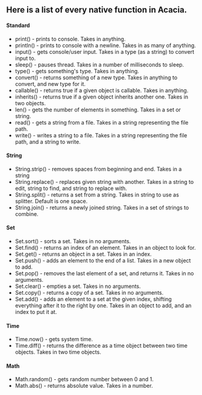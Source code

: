 ## Here is a list of every native function in Acacia.

#### Standard
* print() - prints to console. Takes in anything. 
* println() - prints to console with a newline. Takes in as many of anything. 
* input() - gets console/user input. Takes in a type (as a string) to convert input to. 
* sleep() - pauses thread. Takes in a number of milliseconds to sleep.
* type() - gets something's type. Takes in anything. 
* convert() - returns something of a new type. Takes in anything to convert, and new type for it.
* callable() - returns true if a given object is callable. Takes in anything. 
* inherits() - returns true if a given object inherits another one. Takes in two objects.
* len() - gets the number of elements in something. Takes in a set or string.
* read() - gets a string from a file. Takes in a string representing the file path.
* write() - writes a string to a file. Takes in a string representing the file path, and a string to write.

#### String
* String.strip() - removes spaces from beginning and end. Takes in a string
* String.replace() - replaces given string with another. Takes in a string to edit, string to find, and string to replace with.
* String.split() - returns a set from a string. Takes in string to use as splitter. Default is one space.
* String.join() - returns a newly joined string. Takes in a set of strings to combine.

#### Set
* Set.sort() - sorts a set. Takes in no arguments.
* Set.find() - returns an index of an element. Takes in an object to look for.
* Set.get() - returns an object in a set. Takes in an index.
* Set.push() - adds an element to the end of a list. Takes in a new object to add.
* Set.pop() - removes the last element of a set, and returns it. Takes in no arguments.
* Set.clear() - empties a set. Takes in no arguments.
* Set.copy() - returns a copy of a set. Takes in no arguments.
* Set.add() - adds an element to a set at the given index, shifting everything after it to the right by one. Takes in an object to add, and an index to put it at.

#### Time
* Time.now() - gets system time.
* Time.diff() - returns the difference as a time object between two time objects. Takes in two time objects.

#### Math
* Math.random() - gets random number between 0 and 1.
* Math.abs() - returns absolute value. Takes in a number.
